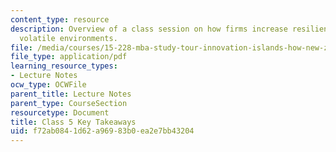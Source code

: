 ```yaml
---
content_type: resource
description: Overview of a class session on how firms increase resilience in increasingly
  volatile environments.
file: /media/courses/15-228-mba-study-tour-innovation-islands-how-new-zealand-became-a-global-player-in-the-race-to-innovate-spring-2016/f72ab0841d62a96983b0ea2e7bb43204_MIT15_228S16_Class_5.pdf
file_type: application/pdf
learning_resource_types:
- Lecture Notes
ocw_type: OCWFile
parent_title: Lecture Notes
parent_type: CourseSection
resourcetype: Document
title: Class 5 Key Takeaways
uid: f72ab084-1d62-a969-83b0-ea2e7bb43204
---
```

